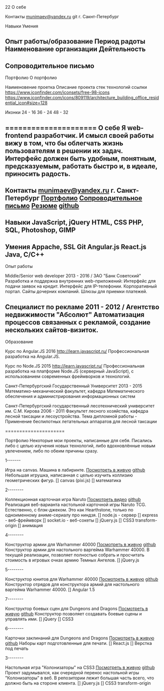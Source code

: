 22
О себе

Контакты
munimaev@yandex.ru
git
г. Сакнт-Петербург

Навыки
Умения

Опыт работы/образование
Период радоты
Наименование организации
Дейтельность
----
Сопроводительное письмо
----
Портфолио
О портфолио

Наименовение проетка
Описание проекта 
стек технологий
ссылки
https://www.iconfinder.com/iconsets/free-98-icons
https://www.iconfinder.com/icons/809119/architecture_building_office_residential_icon#size=128

Иконки
24 - 16
36 - 24
48 - 32

=====================
О себе
Я web-frontend разработчик. И смысл своей работы вижу в том, что бы облегчать жизнь пользователям в решении их задач. Интерфейс должен быть удобным, понятным, предсказуемым, работать быстро и, в идеале, приносить радость.
---------------------
Контакты
<a href="mailto:munimaev@yandex.ru">munimaev@yandex.ru</a>
г. Санкт-Петербург
<a href="portfolio.html">Портфолио</a>
<a href="coverletter.html">Сопроводительное  письмо</a>
<a href="resume.html">Резюме</a>
<a href="https://github.com/munimaev">github</a>
---------------------
Навыки
JavaScript, jQuery
HTML, CSS
PHP,
SQL,
Photoshop, GIMP
---------------------
Умения
Appache, SSL
Git
Angular.js
React.js
Java, C/C++
---------------------
Опыт работы

Middle/Senior web developer
2013 - 2016 / ЗАО "Банк Советский"
Разработка и поддержка внутренних web-приложений:
Интерфейс для подачи заявок на кредит.
Интерфейс для IP-телефонии.
Корпоративный портал.
Сайты дочерних компаний.
Шлюзы для приемки платежей.


Специалист по рекламе
2011 - 2012 / Агентство недвижимости "Абсолют"
Автоматизация процессов связанных с рекламой, создание нескольких сайтов-визиток.
--------------
Образование

Курс по Angular.JS
2016 http://learn.javascript.ru/
Профессиональная разработка на Angular.JS.

Курс по Node.JS
2015 http://learn.javascript.ru/
Профессиональная разработка на платформе Node.JS (серверный JavaScript), с использованием современных фреймворков и технологий.

Санкт-Петербургский Государственный Университет
2013 - 2015 
Математико-механический факультет, кафедра Математического обеспечения и администрирования информационных систем

Санкт-Петербургский государственный лесотехнический университет им. С.М. Кирова
2006 - 2011
Факультет лесного хозяйства, кафедра лесной таксации и лесоустройства. Тема дипломной работы - Применение беспилотных летательных аппаратов для лесной таксации 

=====================

Портфолио
Некоторые мои проекты, написанные для себя. Писались либо с целью изучения новых технологий, либо вдохновлённые новым увлечением, либо по обеим причины сразу.

1-------

Игра на canvas. Машина в лабиринте.
<a href="https://munimaev.github.io/collision-maze/">Посмотреть в живую</a> 
<a href="https://github.com/munimaev/collision-maze">github</a>
Небольшая игрушка, написанная с целью изучить коллизию геометрических фигур.
[] canvas (pixi.js)
[] математика

2--------


Коллекционная  карточная игра Naruto
<a href="https://youtu.be/1dUdnpgcreI">Посмотреть видео</a> 
<a href="https://github.com/munimaev/TCG">github</a>
Реализация веб-варианта настольной карточной игры Naruto TCG. Естественно, с блэк-джеком. Это как Hearthstone, только по одноименному аниме-сериалу про ниндзя.
[] node.js - сервер
[] express - веб-фреймворк
[] socket.io - веб-сокеты
[] jQuery.js 
[] CSS3 transform-origin 
[] анимация

4--------

Конструктор армии для Warhammer 40000
<a href="http://munimaev.github.io/Warhammer40K-builder/">Посмотреть в живую</a> 
<a href="https://github.com/munimaev/Warhammer40K-builder">github</a>
Конструктор армии для настольного варгейма Warhammer 40000. В текущей реализации, позволяет полностью собрать и просчитать стоимость в игровых очках армию Темных Ангелов.
[] jQuery.js 

5--------

Конструктор юнитов для Warhammer 40000
<a href="https://munimaev.github.io/Warhammer40K-unitmaster/index.html">Посмотреть в живую</a> 
<a href="https://github.com/munimaev/Warhammer40K-unitmaster">github</a>
Конструктор отрядов для конструктора армий для настольного варгейма Warhammer 40000.
[] Angular 1.5

7--------

Конструктор боевых сцен для Dungeons and Dragons
<a href="https://munimaev.github.io/DND5E-cards/">Посмотреть в живую</a> 
<a href="https://github.com/munimaev/DND5E-cards">github</a>
Конструктор позволяет создавать боевые сцены и управлять ими.
[] jQuery 
[] CSS3

6--------

Карточки заклинаний для Dungeons and Dragons
<a href="https://munimaev.github.io/DND5E-cards/">Посмотреть в живую</a> 
<a href="https://github.com/munimaev/DND5E-cards">github</a>
Наборы карт подготовленные для печати.
[] React.js
[] Верстка под печать


3--------

Настольная игра "Колонизаторы" на CSS3
<a href="http://munimaev.github.io/catan/">Посмотреть в живую</a> 
<a href="https://github.com/munimaev/catan">github</a>
Проект задумывался, как очередной перенос настольной игры "Колонизаторы" в веб. В репозитории лежит большая часть всего, что должно быть на стороне клиента.
[] jQuery.js 
[] CSS3 transform-origin 
